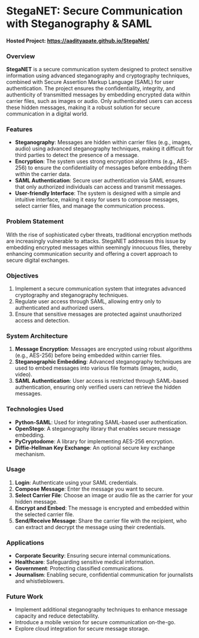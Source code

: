 # StegaNET: Secure Communication with Steganography & SAML

#### Hosted Project: https://aadityapate.github.io/StegaNet/

### Overview

**StegaNET** is a secure communication system designed to protect sensitive information using advanced steganography and cryptography techniques, combined with Secure Assertion Markup Language (SAML) for user authentication. The project ensures the confidentiality, integrity, and authenticity of transmitted messages by embedding encrypted data within carrier files, such as images or audio. Only authenticated users can access these hidden messages, making it a robust solution for secure communication in a digital world.

### Features

- **Steganography**: Messages are hidden within carrier files (e.g., images, audio) using advanced steganography techniques, making it difficult for third parties to detect the presence of a message.
- **Encryption**: The system uses strong encryption algorithms (e.g., AES-256) to ensure the confidentiality of messages before embedding them within the carrier data.
- **SAML Authentication**: Secure user authentication via SAML ensures that only authorized individuals can access and transmit messages.
- **User-friendly Interface**: The system is designed with a simple and intuitive interface, making it easy for users to compose messages, select carrier files, and manage the communication process.

### Problem Statement

With the rise of sophisticated cyber threats, traditional encryption methods are increasingly vulnerable to attacks. StegaNET addresses this issue by embedding encrypted messages within seemingly innocuous files, thereby enhancing communication security and offering a covert approach to secure digital exchanges.

### Objectives

1. Implement a secure communication system that integrates advanced cryptography and steganography techniques.
2. Regulate user access through SAML, allowing entry only to authenticated and authorized users.
3. Ensure that sensitive messages are protected against unauthorized access and detection.

### System Architecture

1. **Message Encryption**: Messages are encrypted using robust algorithms (e.g., AES-256) before being embedded within carrier files.
2. **Steganographic Embedding**: Advanced steganography techniques are used to embed messages into various file formats (images, audio, video).
3. **SAML Authentication**: User access is restricted through SAML-based authentication, ensuring only verified users can retrieve the hidden messages.

### Technologies Used

- **Python-SAML**: Used for integrating SAML-based user authentication.
- **OpenStego**: A steganography library that enables secure message embedding.
- **PyCryptodome**: A library for implementing AES-256 encryption.
- **Diffie-Hellman Key Exchange**: An optional secure key exchange mechanism.

### Usage

1. **Login**: Authenticate using your SAML credentials.
2. **Compose Message**: Enter the message you want to secure.
3. **Select Carrier File**: Choose an image or audio file as the carrier for your hidden message.
4. **Encrypt and Embed**: The message is encrypted and embedded within the selected carrier file.
5. **Send/Receive Message**: Share the carrier file with the recipient, who can extract and decrypt the message using their credentials.

### Applications

- **Corporate Security**: Ensuring secure internal communications.
- **Healthcare**: Safeguarding sensitive medical information.
- **Government**: Protecting classified communications.
- **Journalism**: Enabling secure, confidential communication for journalists and whistleblowers.

### Future Work

- Implement additional steganography techniques to enhance message capacity and reduce detectability.
- Introduce a mobile version for secure communication on-the-go.
- Explore cloud integration for secure message storage.
